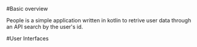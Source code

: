 #Basic overview

People is a simple application written in kotlin to retrive user data through an API search by the user's id. 

#User Interfaces


